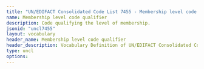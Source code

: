```yaml
---
title: "UN/EDIFACT Consolidated Code List 7455 - Membership level code qualifier (20B) JSON-LD Vocabulary"
name: Membership level code qualifier
description: Code qualifying the level of membership.
jsonid: "uncl7455"
layout: vocabulary
header_name: Membership level code qualifier
header_description: Vocabulary Definition of UN/EDIFACT Consolidated Code List 7455 - Membership level code qualifier (20B) semantics in HTML format. JSON-LD format is available at [uncl7455.jsonld](/vocabulary/uncl7455.jsonld)
type: uncl
options:
---
```

